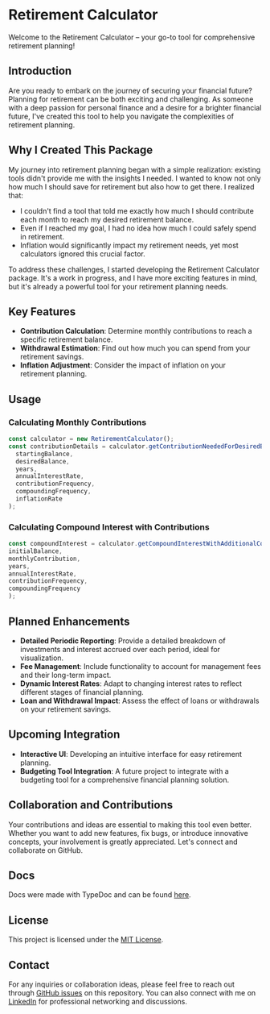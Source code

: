 # Retirement Calculator

Welcome to the Retirement Calculator – your go-to tool for comprehensive retirement planning!

## Introduction

Are you ready to embark on the journey of securing your financial future? Planning for retirement can be both exciting and challenging. As someone with a deep passion for personal finance and a desire for a brighter financial future, I've created this tool to help you navigate the complexities of retirement planning.

## Why I Created This Package

My journey into retirement planning began with a simple realization: existing tools didn't provide me with the insights I needed. I wanted to know not only how much I should save for retirement but also how to get there. I realized that:

- I couldn't find a tool that told me exactly how much I should contribute each month to reach my desired retirement balance.
- Even if I reached my goal, I had no idea how much I could safely spend in retirement.
- Inflation would significantly impact my retirement needs, yet most calculators ignored this crucial factor.

To address these challenges, I started developing the Retirement Calculator package. It's a work in progress, and I have more exciting features in mind, but it's already a powerful tool for your retirement planning needs.

## Key Features
- **Contribution Calculation**: Determine monthly contributions to reach a specific retirement balance.
- **Withdrawal Estimation**: Find out how much you can spend from your retirement savings.
- **Inflation Adjustment**: Consider the impact of inflation on your retirement planning.

## Usage

### Calculating Monthly Contributions
```typescript
const calculator = new RetirementCalculator();
const contributionDetails = calculator.getContributionNeededForDesiredBalance(
  startingBalance,
  desiredBalance,
  years,
  annualInterestRate,
  contributionFrequency,
  compoundingFrequency,
  inflationRate
);
```

### Calculating Compound Interest with Contributions
```typescript
const compoundInterest = calculator.getCompoundInterestWithAdditionalContributions(
initialBalance,
monthlyContribution,
years,
annualInterestRate,
contributionFrequency,
compoundingFrequency
);
```
## Planned Enhancements
- **Detailed Periodic Reporting**: Provide a detailed breakdown of investments and interest accrued over each period, ideal for visualization.
- **Fee Management**: Include functionality to account for management fees and their long-term impact.
- **Dynamic Interest Rates**: Adapt to changing interest rates to reflect different stages of financial planning.
- **Loan and Withdrawal Impact**: Assess the effect of loans or withdrawals on your retirement savings.

## Upcoming Integration
- **Interactive UI**: Developing an intuitive interface for easy retirement planning.
- **Budgeting Tool Integration**: A future project to integrate with a budgeting tool for a comprehensive financial planning solution.

## Collaboration and Contributions
Your contributions and ideas are essential to making this tool even better. Whether you want to add new features, fix bugs, or introduce innovative concepts, your involvement is greatly appreciated. Let's connect and collaborate on GitHub.

## Docs
Docs were made with TypeDoc and can be found [here](https://introvertedspud.github.io/retirement-calculator/).

## License
This project is licensed under the [MIT License](LICENSE).

## Contact
For any inquiries or collaboration ideas, please feel free to reach out through [GitHub issues](https://github.com/introvertedspud/retirement-calculator/issues) on this repository. You can also connect with me on [LinkedIn](https://www.linkedin.com/in/shaunbonk/) for professional networking and discussions.

